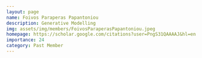 ```yaml
---
layout: page
name: Foivos Paraperas Papantoniou
description: Generative Modelling
img: assets/img/members/FoivosParaperasPapantoniou.jpeg
homepage: https://scholar.google.com/citations?user=PngS31QAAAAJ&hl=en
importance: 24
category: Past Member
---
```

